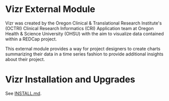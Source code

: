 # Vizr External Module

Vizr was created by the Oregon Clinical & Translational Research Institute's (OCTRI)
Clinical Research Informatics (CRI) Application team at Oregon Health & Science University
(OHSU) with the aim to visualize data contained within a REDCap project.

This external module provides a way for project designers to create charts summarizing their data
in a time series fashion to provide additional insights about their project.

# Vizr Installation and Upgrades

See [INSTALL.md](INSTALL.md).
